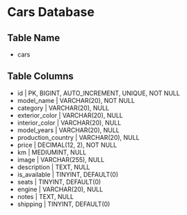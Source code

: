 # Cars Database

## Table Name

- cars


## Table Columns

- id | PK, BIGINT, AUTO_INCREMENT, UNIQUE, NOT NULL
- model_name | VARCHAR(20), NOT NULL
- category | VARCHAR(20), NULL
- exterior_color | VARCHAR(20), NULL
- interior_color | VARCHAR(20), NULL
- model_years | VARCHAR(20), NULL
- production_country | VARCHAR(20), NULL
- price | DECIMAL(12, 2), NOT NULL
- km | MEDIUMINT, NULL
- image | VARCHAR(255), NULL
- description | TEXT, NULL
- is_available | TINYINT, DEFAULT(0)
- seats | TINYINT, DEFAULT(0)
- engine | VARCHAR(20), NULL
- notes | TEXT, NULL
- shipping | TINYINT, DEFAULT(0)